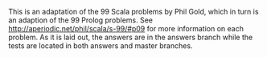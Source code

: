 This is an adaptation of the 99 Scala problems by Phil Gold, which in turn is an adaption of the 99 Prolog problems. See http://aperiodic.net/phil/scala/s-99/#p09 for more information on each problem. As it is laid out, the answers are in the answers branch while the tests are located in both answers and master branches.

